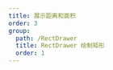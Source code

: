 ```yaml
---
title: 展示距离和面积
order: 3
group: 
  path: /RectDrawer
  title: RectDrawer 绘制矩形
  order: 1
---
```


<code src="./area.tsx" compact="true" defaultShowCode="true"></code>
